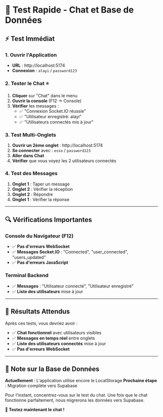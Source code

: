 # 🚀 **Test Rapide - Chat et Base de Données**

## ⚡ **Test Immédiat**

### **1. Ouvrir l'Application**
- **URL** : http://localhost:5174
- **Connexion** : `alayi` / `password123`

### **2. Tester le Chat** ⭐
1. **Cliquer** sur "Chat" dans le menu
2. **Ouvrir la console** (F12 → Console)
3. **Vérifier** les messages :
   - ✅ "Connexion Socket.IO réussie"
   - ✅ "Utilisateur enregistré: alayi"
   - ✅ "Utilisateurs connectés mis à jour"

### **3. Test Multi-Onglets**
1. **Ouvrir un 2ème onglet** : http://localhost:5174
2. **Se connecter** avec : `esso` / `password123`
3. **Aller dans Chat**
4. **Vérifier** que vous voyez les 2 utilisateurs connectés

### **4. Test des Messages**
1. **Onglet 1** : Taper un message
2. **Onglet 2** : Vérifier la réception
3. **Onglet 2** : Répondre
4. **Onglet 1** : Vérifier la réponse

---

## 🔍 **Vérifications Importantes**

### **Console du Navigateur (F12)**
- ✅ **Pas d'erreurs WebSocket**
- ✅ **Messages Socket.IO** : "Connected", "user_connected", "users_updated"
- ✅ **Pas d'erreurs JavaScript**

### **Terminal Backend**
- ✅ **Messages** : "Utilisateur connecté", "Utilisateur enregistré"
- ✅ **Liste des utilisateurs** mise à jour

---

## 🎯 **Résultats Attendus**

Après ces tests, vous devriez avoir :
- ✅ **Chat fonctionnel** avec utilisateurs visibles
- ✅ **Messages en temps réel** entre onglets
- ✅ **Liste des utilisateurs connectés** mise à jour
- ✅ **Pas d'erreurs WebSocket**

---

## 📝 **Note sur la Base de Données**

**Actuellement** : L'application utilise encore le LocalStorage
**Prochaine étape** : Migration complète vers Supabase

Pour l'instant, concentrez-vous sur le test du chat. Une fois que le chat fonctionne parfaitement, nous migrerons les données vers Supabase.

**🎉 Testez maintenant le chat !**
